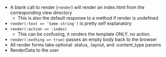 * A blank call to render (`render`) will render an index.html from the corresponding view directory
  * This is also the default response to a method if render is undefined
* `render(:text => 'Some string')` is pretty self explanatory
* `render(:action => :index)`
  * This can be confusing, it renders the template ONLY, no action.
* `render(:nothing => true)` passes an empty body back to the browser
* All render forms take optional :status, :layout, and :content_type params
* RenderData to the user